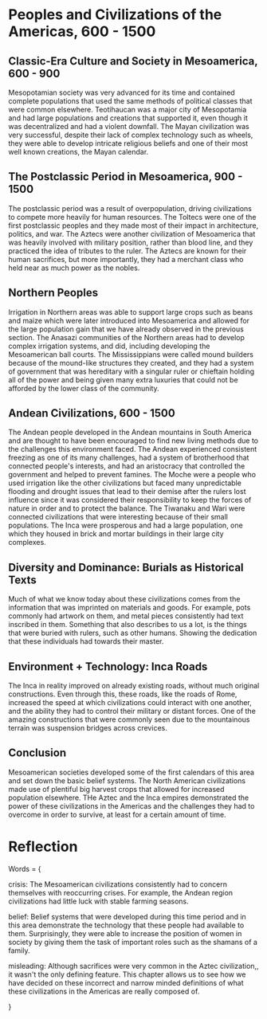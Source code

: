 # Peoples and Civilizations of the Americas, 600 - 1500

## Classic-Era Culture and Society in Mesoamerica, 600 - 900

Mesopotamian society was very advanced for its time and contained complete populations that used the same methods of political classes that were common elsewhere. Teotihaucan was a major city of Mesopotamia and had large populations and creations that supported it, even though it was decentralized and had a violent downfall. The Mayan civilization was very successful, despite their lack of complex technology such as wheels, they were able to develop intricate religious beliefs and one of their most well known creations, the Mayan calendar.

## The Postclassic Period in Mesoamerica, 900 - 1500

The postclassic period was a result of overpopulation, driving civilizations to compete more heavily for human resources. The Toltecs were one of the first postclassic peoples and they made most of their impact in architecture, politics, and war. The Aztecs were another civilization of Mesoamerica that was heavily involved with military position, rather than blood line, and they practiced the idea of tributes to the ruler. The Aztecs are known for their human sacrifices, but more importantly, they had a merchant class who held near as much power as the nobles.

## Northern Peoples

Irrigation in Northern areas was able to support large crops such as beans and maize which were later introduced into Mesoamerica and allowed for the large population gain that we have already observed in the previous section. The Anasazi communities of the Northern areas had to develop complex irrigation systems, and did, including developing the Mesoamerican ball courts. The Mississippians were called mound builders because of the mound-like structures they created, and they had a system of government that was hereditary with a singular ruler or chieftain holding all of the power and being given many extra luxuries that could not be afforded by the lower class of the community.

## Andean Civilizations, 600 - 1500

The Andean people developed in the Andean mountains in South America and are thought to have been encouraged to find new living methods due to the challenges this environment faced. The Andean experienced consistent freezing as one of its many challenges, had a system of brotherhood that connected people's interests, and had an aristocracy that controlled the government and helped to prevent famines. The Moche were a people who used irrigation like the other civilizations but faced many unpredictable flooding and drought issues that lead to their demise after the rulers lost influence since it was considered their responsibility to keep the forces of nature in order and to protect the balance. The Tiwanaku and Wari were connected civilizations that were interesting because of their small populations. The Inca were prosperous and had a large population, one which they housed in brick and mortar buildings in their large city complexes.

## Diversity and Dominance: Burials as Historical Texts

Much of what we know today about these civilizations comes from the information that was imprinted on materials and goods. For example, pots commonly had artwork on them, and metal pieces consistently had text inscribed in them. Something that also describes to us a lot, is the things that were buried with rulers, such as other humans. Showing the dedication that these individuals had towards their master.

## Environment + Technology: Inca Roads

The Inca in reality improved on already existing roads, without much original constructions. Even through this, these roads, like the roads of Rome, increased the speed at which civilizations could interact with one another, and the ability they had to control their military or distant forces. One of the amazing constructions that were commonly seen due to the mountainous terrain was suspension bridges across crevices. 

## Conclusion

Mesoamerican societies developed some of the first calendars of this area and set down the basic belief systems. The North American civilizations made use of plentiful big harvest crops that allowed for increased population elsewhere. THe Aztec and the Inca empires demonstrated the power of these civilizations in the Americas and the challenges they had to overcome in order to survive, at least for a certain amount of time.

# Reflection

Words = {

crisis: The Mesoamerican civilizations consistently had to concern themselves with reoccurring crises. For example, the Andean region civilizations had little luck with stable farming seasons.

belief: Belief systems that were developed during this time period and in this area demonstrate the technology that these people had available to them. Surprisingly, they were able to increase the position of women in society by giving them the task of important roles such as the shamans of a family.

misleading: Although sacrifices were very common in the Aztec civilization,, it wasn't the only defining feature. This chapter allows us to see how we have decided on these incorrect and narrow minded definitions of what these civilizations in the Americas are really composed of.

}
